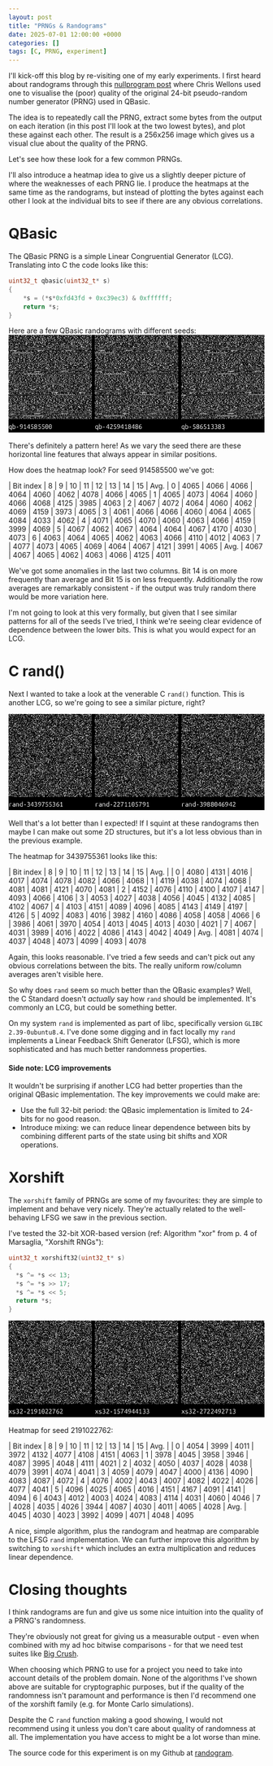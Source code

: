 ```yaml
---
layout: post
title: "PRNGs & Randograms"
date: 2025-07-01 12:00:00 +0000
categories: []
tags: [C, PRNG, experiment]
---
```


I'll kick-off this blog by re-visiting one of my early experiments. I first heard about randograms through this [nullprogram post](https://nullprogram.com/blog/2020/11/17/) where Chris Wellons used one to visualise the (poor) quality of the original 24-bit pseudo-random number generator (PRNG) used in QBasic.

The idea is to repeatedly call the PRNG, extract some bytes from the output on each iteration (in this post I'll look at the two lowest bytes), and plot these against each other. The result is a 256x256 image which gives us a visual clue about the quality of the PRNG.

Let's see how these look for a few common PRNGs.

I'll also introduce a heatmap idea to give us a slightly deeper picture of where the weaknesses of each PRNG lie. I produce the heatmaps at the same time as the randograms, but instead of plotting the bytes against each other I look at the individual bits to see if there are any obvious correlations.

# QBasic
The QBasic PRNG is a simple Linear Congruential Generator (LCG). Translating into C the code looks like this:
```c
uint32_t qbasic(uint32_t* s)
{
    *s = (*s*0xfd43fd + 0xc39ec3) & 0xffffff;
    return *s;
}
```

Here are a few QBasic randograms with different seeds:
![QBasic randograms](/assets/qb_randograms.png)

There's definitely a pattern here! As we vary the seed there are these horizontal line features that always appear in similar positions.

How does the heatmap look? For seed 914585500 we've got:

| Bit index | 8 | 9  | 10 | 11 | 12 | 13  | 14 | 15 | Avg.
| 0 | 4065 | 4066 | 4066 | 4064 | 4060 | 4062 | 4078 | 4066 | 4065
| 1 | 4065 | 4073 | 4064 | 4060 | 4066 | 4068 | 4125 | 3985 | 4063
| 2 | 4067 | 4072 | 4064 | 4060 | 4062 | 4069 | 4159 | 3973 | 4065
| 3 | 4061 | 4066 | 4066 | 4060 | 4064 | 4065 | 4084 | 4033 | 4062
| 4 | 4071 | 4065 | 4070 | 4060 | 4063 | 4066 | 4159 | 3999 | 4069
| 5 | 4067 | 4062 | 4067 | 4064 | 4064 | 4067 | 4170 | 4030 | 4073
| 6 | 4063 | 4064 | 4065 | 4062 | 4063 | 4066 | 4110 | 4012 | 4063
| 7 | 4077 | 4073 | 4065 | 4069 | 4064 | 4067 | 4121 | 3991 | 4065
| Avg. | 4067 | 4067 | 4065 | 4062 | 4063 | 4066 | 4125 | 4011

We've got some anomalies in the last two columns. Bit 14 is on more frequently than average and Bit 15 is on less frequently. Additionally the row averages are remarkably consistent - if the output was truly random there would be more variation here.

I'm not going to look at this very formally, but given that I see similar patterns for all of the seeds I've tried, I think we're seeing clear evidence of dependence between the lower bits. This is what you would expect for an LCG.

# C rand()
Next I wanted to take a look at the venerable C `rand()` function. This is another LCG, so we're going to see a similar picture, right?

![C rand randograms](/assets/rand_randograms.png)

Well that's a lot better than I expected! If I squint at these randograms then maybe I can make out some 2D structures, but it's a lot less obvious than in the previous example.

The heatmap for 3439755361 looks like this:

| Bit index | 8 | 9  | 10 | 11 | 12 | 13  | 14 | 15 | Avg. |
| 0 | 4080 | 4131 | 4016 | 4017 | 4074 | 4078 | 4082 | 4066 | 4068
| 1 | 4119 | 4038 | 4074 | 4068 | 4081 | 4081 | 4121 | 4070 | 4081
| 2 | 4152 | 4076 | 4110 | 4100 | 4107 | 4147 | 4093 | 4066 | 4106
| 3 | 4053 | 4027 | 4038 | 4056 | 4045 | 4132 | 4085 | 4102 | 4067
| 4 | 4103 | 4151 | 4089 | 4096 | 4085 | 4143 | 4149 | 4197 | 4126
| 5 | 4092 | 4083 | 4016 | 3982 | 4160 | 4086 | 4058 | 4058 | 4066
| 6 | 3986 | 4061 | 3970 | 4054 | 4013 | 4045 | 4013 | 4030 | 4021
| 7 | 4067 | 4031 | 3989 | 4016 | 4022 | 4086 | 4143 | 4042 | 4049
| Avg. | 4081 | 4074 | 4037 | 4048 | 4073 | 4099 | 4093 | 4078

Again, this looks reasonable. I've tried a few seeds and can't pick out any obvious correlations between the bits. The really uniform row/column averages aren't visible here.

So why does `rand` seem so much better than the QBasic examples? Well, the C Standard doesn't *actually* say how `rand` should be implemented. It's commonly an LCG, but could be something better.

On my system `rand` is implemented as part of libc, specifically version `GLIBC 2.39-0ubuntu8.4`. I've done some digging and in fact locally my `rand` implements a Linear Feedback Shift Generator (LFSG), which is more sophisticated and has much better randomness properties.

#### Side note: LCG improvements
It wouldn't be surprising if another LCG had better properties than the original QBasic implementation. The key improvements we could make are:
- Use the full 32-bit period: the QBasic implementation is limited to 24-bits for no good reason.
- Introduce mixing: we can reduce linear dependence between bits by combining different parts of the state using bit shifts and XOR operations.

# Xorshift
The `xorshift` family of PRNGs are some of my favourites: they are simple to implement and behave very nicely. They're actually related to the well-behaving LFSG we saw in the previous section.

I've tested the 32-bit XOR-based version (ref: Algorithm "xor" from p. 4 of Marsaglia, "Xorshift RNGs"):

```c
uint32_t xorshift32(uint32_t* s)
{
  *s ^= *s << 13;
  *s ^= *s >> 17;
  *s ^= *s << 5;
  return *s;
}
```

![xs32 randograms](/assets/xs32_randograms.png)

Heatmap for seed 2191022762:

| Bit index | 8 | 9  | 10 | 11 | 12 | 13  | 14 | 15 | Avg. |
| 0 | 4054 | 3999 | 4011 | 3972 | 4132 | 4077 | 4108 | 4151 | 4063
| 1 | 3978 | 4045 | 3958 | 3946 | 4087 | 3995 | 4048 | 4111 | 4021
| 2 | 4032 | 4050 | 4037 | 4028 | 4038 | 4079 | 3991 | 4074 | 4041
| 3 | 4059 | 4079 | 4047 | 4000 | 4136 | 4090 | 4083 | 4087 | 4072
| 4 | 4076 | 4002 | 4043 | 4007 | 4082 | 4022 | 4026 | 4077 | 4041
| 5 | 4096 | 4025 | 4065 | 4016 | 4151 | 4167 | 4091 | 4141 | 4094
| 6 | 4043 | 4012 | 4003 | 4024 | 4083 | 4114 | 4031 | 4060 | 4046
| 7 | 4028 | 4035 | 4026 | 3944 | 4087 | 4030 | 4011 | 4065 | 4028
| Avg. | 4045 | 4030 | 4023 | 3992 | 4099 | 4071 | 4048 | 4095

A nice, simple algorithm, plus the randogram and heatmap are comparable to the LFSG `rand` implementation. We can further improve this algorithm by switching to `xorshift*` which includes an extra multiplication and reduces linear dependence.

# Closing thoughts
I think randograms are fun and give us some nice intuition into the quality of a PRNG's randomness.

They're obviously not great for giving us a measurable output - even when combined with my ad hoc bitwise comparisons - for that we need test suites like [Big Crush](https://en.wikipedia.org/wiki/TestU01).

When choosing which PRNG to use for a project you need to take into account details of the problem domain. None of the algorithms I've shown above are suitable for cryptographic purposes, but if the quality of the randomness isn't paramount and performance is then I'd recommend one of the xorshift family (e.g. for Monte Carlo simulations).

Despite the C `rand` function making a good showing, I would not recommend using it unless you don't care about quality of randomness at all. The implementation you have access to might be a lot worse than mine.

The source code for this experiment is on my Github at [randogram](https://github.com/AlexKent3141/randogram).
